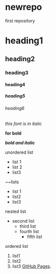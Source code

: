# newrepo
first repository
# heading1
## heading2
### heading3
#### heading4
##### heading5
###### heading6
*this font is in italic*

**for bold**

***bold and italic***

unordered list
 - list 1
 - list 2
 - list3

~~lists
 * list 1
 * list2
 * list3

nested list
- second list
  - third list
  - fourth list
    - fifth list

ordered list
1. list1
2. list2
3. list3
[GitHub Pages](https://pages.github.com/).
